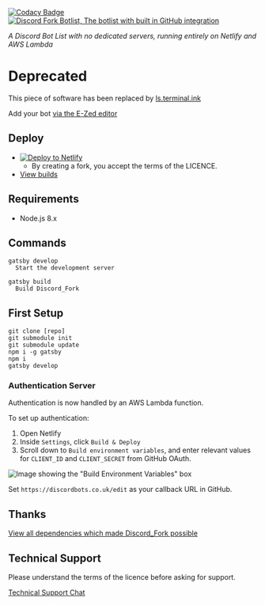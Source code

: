[![Codacy Badge](https://api.codacy.com/project/badge/Grade/7dcd3dbb159e4bdfb24505bafef5ac98)](https://app.codacy.com/app/danielpmc/discord_fork?utm_source=github.com&utm_medium=referral&utm_content=danielpmc/discord_fork&utm_campaign=Badge_Grade_Dashboard)
[![Discord Fork Botlist, The botlist with built in GitHub integration](/.github/header.png)](https://discordbots.co.uk/)

_A Discord Bot List with no dedicated servers, running entirely on Netlify and AWS Lambda_

# Deprecated
This piece of software has been replaced by [ls.terminal.ink](https://ls.terminal.ink)

Add your bot [via the E-Zed editor](https://discordbots.co.uk/edit)

## Deploy
- [![Deploy to Netlify](https://www.netlify.com/img/deploy/button.svg)](https://app.netlify.com/start/deploy?repository=https://github.com/terminal/discord_fork)
  - By creating a fork, you accept the terms of the LICENCE.
- [View builds](https://app.netlify.com/sites/discordbots/deploys)

## Requirements
- Node.js 8.x

## Commands
```
gatsby develop
  Start the development server

gatsby build
  Build Discord_Fork
```

## First Setup
```
git clone [repo]
git submodule init
git submodule update
npm i -g gatsby
npm i
gatsby develop
```

### Authentication Server
Authentication is now handled by an AWS Lambda function.

To set up authentication:

1. Open Netlify
2. Inside `Settings`, click `Build & Deploy`
3. Scroll down to `Build environment variables`, and enter relevant values for `CLIENT_ID` and `CLIENT_SECRET` from GitHub OAuth.

![Image showing the "Build Environment Variables" box](/.github/env.png)

Set `https://discordbots.co.uk/edit` as your callback URL in GitHub.

## Thanks
[View all dependencies which made Discord_Fork possible](https://github.com/Terminal/Discord_Fork/network/dependencies)

## Technical Support
Please understand the terms of the licence before asking for support.

[Technical Support Chat](https://discord.gg/8uC6aKZ)
